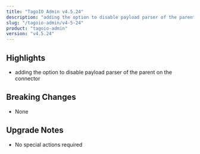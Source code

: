 ```yaml
---
title: "TagoIO Admin v4.5.24"
description: "adding the option to disable payload parser of the parent on the connector"
slug: "/tagoio-admin/v4-5-24"
product: "tagoio-admin"
version: "v4.5.24"
---
```


## Highlights

- adding the option to disable payload parser of the parent on the connector

## Breaking Changes

- None

## Upgrade Notes

- No special actions required
